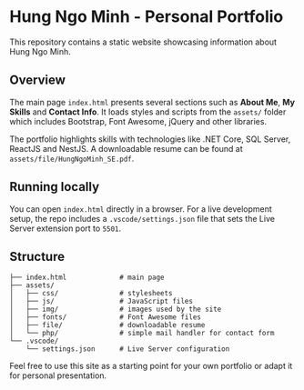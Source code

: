 # Hung Ngo Minh - Personal Portfolio

This repository contains a static website showcasing information about Hung Ngo Minh.

## Overview

The main page `index.html` presents several sections such as **About Me**, **My Skills** and **Contact Info**.  It loads styles and scripts from the `assets/` folder which includes Bootstrap, Font Awesome, jQuery and other libraries.

The portfolio highlights skills with technologies like .NET Core, SQL Server, ReactJS and NestJS. A downloadable resume can be found at `assets/file/HungNgoMinh_SE.pdf`.

## Running locally

You can open `index.html` directly in a browser. For a live development setup, the repo includes a `.vscode/settings.json` file that sets the Live Server extension port to `5501`.

## Structure

```
├── index.html             # main page
├── assets/
│   ├── css/               # stylesheets
│   ├── js/                # JavaScript files
│   ├── img/               # images used by the site
│   ├── fonts/             # Font Awesome files
│   ├── file/              # downloadable resume
│   └── php/               # simple mail handler for contact form
└── .vscode/
    └── settings.json      # Live Server configuration
```

Feel free to use this site as a starting point for your own portfolio or adapt it for personal presentation.
